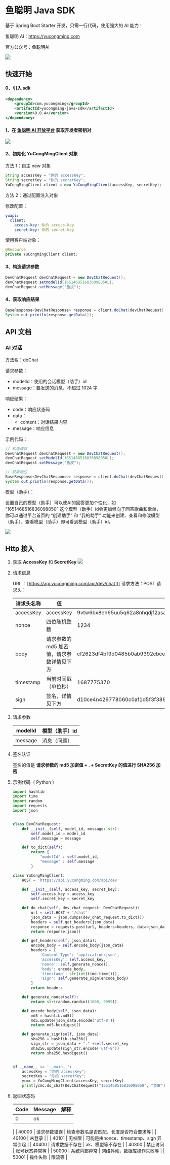 # 鱼聪明 Java SDK

基于 Spring Boot Starter 开发，只需一行代码，使用强大的 AI 能力！

鱼聪明 AI：https://yucongming.com

官方公众号：鱼聪明AI

![](./doc/imgs/wechat_qrcode.png)

## 快速开始

#### 0、引入 sdk

```xml
<dependency>
    <groupId>com.yucongming</groupId>
    <artifactId>yucongming-java-sdk</artifactId>
    <version>0.0.4</version>
</dependency>
```

#### 1、在 [鱼聪明 AI 开放平台](https://www.yucongming.com/dev) 获取开发者密钥对

![](doc/imgs/dev_tutorial.png)

#### 2、初始化 YuCongMingClient 对象

方法 1：自主 new 对象

```java
String accessKey = "你的 accessKey";
String secretKey = "你的 secretKey";
YuCongMingClient client = new YuCongMingClient(accessKey, secretKey);
```

方法 2：通过配置注入对象

修改配置：

```yaml
yuapi:
  client:
    access-key: 你的 access-key
    secret-key: 你的 secret-key
```

使用客户端对象：

```java
@Resource
private YuCongMingClient client;
```

#### 3、构造请求参数

```java
DevChatRequest devChatRequest = new DevChatRequest();
devChatRequest.setModelId(1651468516836098050L);
devChatRequest.setMessage("鱼皮");
```

#### 4、获取响应结果

```java
BaseResponse<DevChatResponse> response = client.doChat(devChatRequest);
System.out.println(response.getData());
```



## API 文档

### AI 对话

方法名：doChat

请求参数：

- modelId：使用的会话模型（助手）id
- message：要发送的消息，不超过 1024 字

响应结果：

- code：响应状态码
- data： 
  - content：对话结果内容
- message：响应信息


示例代码：

```java
// 构造请求
DevChatRequest devChatRequest = new DevChatRequest();
devChatRequest.setModelId(1651468516836098050L);
devChatRequest.setMessage("鱼皮");

// 获取响应
BaseResponse<DevChatResponse> response = client.doChat(devChatRequest);
System.out.println(response.getData());
```

模型（助手）：

设置自己的模型（助手）可以使AI的回答更加个性化，如 “1651468516836098050” 这个模型（助手）id会更加倾向于回答歌曲和歌单，你可以通过平台首页的 “创建助手” 和 “我的助手” 功能来创建、查看和修改模型（助手），查看模型（助手）即可看到模型（助手）id。

![](doc/imgs/model_id.png)



## Http 接入

1. 获取 **AccessKey** 和 **SecretKey**
![](doc/imgs/key_secret.png)
2. 请求信息

   URL ：[https://api.yucongming.com/api/dev/chat]()
   请求方法：POST
   请求头：
   
   | 请求头名称 | 值 | 示例值 |
   | --- | --- | --- |
   | accessKey | accessKey | 9vtw6bx8eh65uu5q62a8nhqdjf2asapp |
   | nonce | 四位随机整数 | 1234 |
   | body | 请求参数的 md5 加密值，请求参数详情见下方 | cf2623df4bf9d0485b0ab9392cbcef11 |
   | timestamp | 当前时间戳（单位秒） | 1687775370 |
   | sign | 签名，详情见下方 | d10ce4n429778060c0af1d5f3f388d39953e74d996022e6182094fa3a84adbe9 |

3. 请求参数

   | modelId | 模型（助手）id |
   | --- | --- |
   | message | 消息（问题） |

4. 签名认证 

   签名的值是 **请求参数的 md5 加密值 + . + SecretKey 的值进行 SHA256 加密**

5. 示例代码（ Python ）
   ```python
   import hashlib
   import time
   import random
   import requests
   import json
   
   
   class DevChatRequest:
       def __init__(self, model_id, message: str):
           self.model_id = model_id
           self.message = message
   
       def to_dict(self):
           return {
               "modelId" : self.model_id,
               "message" : self.message
           }
   
   class YuCongMingClient:
       HOST = 'https://api.yucongming.com/api/dev'
   
       def __init__(self, access_key, secret_key):
           self.access_key = access_key
           self.secret_key = secret_key
   
       def do_chat(self, dev_chat_request: DevChatRequest):
           url = self.HOST + '/chat'
           json_data = json.dumps(dev_chat_request.to_dict())
           headers = self.get_headers(json_data)
           response = requests.post(url, headers=headers, data=json_data)
           return response.json()
   
       def get_headers(self, json_data):
           encode_body = self.encode_body(json_data)
           headers = {
               'Content-Type': 'application/json',
               'accessKey': self.access_key,
               'nonce': self.generate_nonce(),
               'body': encode_body,
               'timestamp': str(int(time.time())),
               'sign': self.generate_sign(encode_body)
           }
           return headers
   
       def generate_nonce(self):
           return str(random.randint(1000, 9999))
   
       def encode_body(self, json_data):
           md5 = hashlib.md5()
           md5.update(json_data.encode('utf-8'))
           return md5.hexdigest()
   
       def generate_sign(self, json_data):
           sha256 = hashlib.sha256()
           sign_str = json_data + "." +self.secret_key
           sha256.update(sign_str.encode('utf-8'))
           return sha256.hexdigest()
   
   
   if __name__ == '__main__':
       accessKey = "你的 accessKey";
       secretKey = "你的 secretKey";
       ycmc = YuCongMingClient(accessKey, secretKey)
       print(ycmc.do_chat(DevChatRequest("1651468516836098050", "鱼皮")))
   
   ```

6. 返回状态码
   
   | Code | Message | 解释 |
   | --- | --- | --- |
   | 0 | ok |
   |
   | 40000 | 请求参数错误 | 检查参数名是否匹配、长度是否符合要求等 |
   | 40100 | 未登录 |
   |
   | 40101 | 无权限 | 可能是由nonce、timestamp、sign 异常引起 |
   | 40400 | 请求数据不存在 | ak、模型等不存在 |
   | 40300 | 禁止访问 | 账号状态异常等 |
   | 50000 | 系统内部异常 | 网络抖动，数据库操作失败等 |
   | 50001 | 操作失败 | 限流等 |

